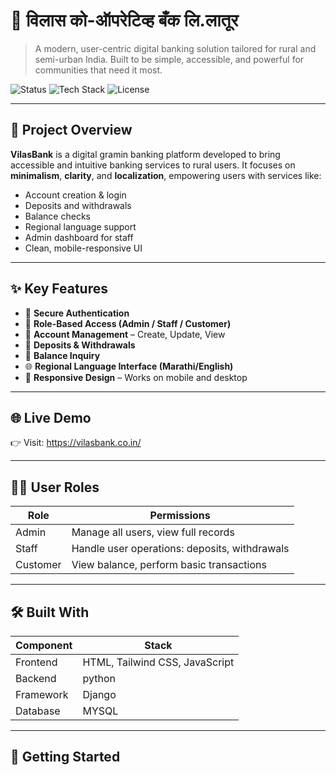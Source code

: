 # 🏦 विलास को-ऑपरेटिव्ह बँक लि.लातूर

> A modern, user-centric digital banking solution tailored for rural and semi-urban India. Built to be simple, accessible, and powerful for communities that need it most.

![Status](https://img.shields.io/badge/status-Live-green)
![Tech Stack](https://img.shields.io/badge/stack-Full--Stack-blue)
![License](https://img.shields.io/badge/license-MIT-lightgrey)

---

## 🌱 Project Overview

**VilasBank** is a digital gramin banking platform developed to bring accessible and intuitive banking services to rural users. It focuses on **minimalism**, **clarity**, and **localization**, empowering users with services like:

- Account creation & login
- Deposits and withdrawals
- Balance checks
- Regional language support
- Admin dashboard for staff
- Clean, mobile-responsive UI

---

## ✨ Key Features

- 🔐 **Secure Authentication**
- 👥 **Role-Based Access (Admin / Staff / Customer)**
- 🧾 **Account Management** – Create, Update, View
- 💸 **Deposits & Withdrawals**
- 📃 **Balance Inquiry**
- 🌐 **Regional Language Interface (Marathi/English)**
- 📱 **Responsive Design** – Works on mobile and desktop

---

## 🌐 Live Demo

👉 Visit: https://vilasbank.co.in/



---

## 🧑‍💼 User Roles

| Role      | Permissions                                       |
|-----------|---------------------------------------------------|
| Admin     | Manage all users, view full records               |
| Staff     | Handle user operations: deposits, withdrawals     |
| Customer  | View balance, perform basic transactions          |

---

## 🛠️ Built With

| Component   | Stack                        |
|-------------|------------------------------|
| Frontend    | HTML, Tailwind CSS, JavaScript |
| Backend     | python 
| Framework   | Django
| Database    | MYSQL                       |

---

## 🚀 Getting Started




